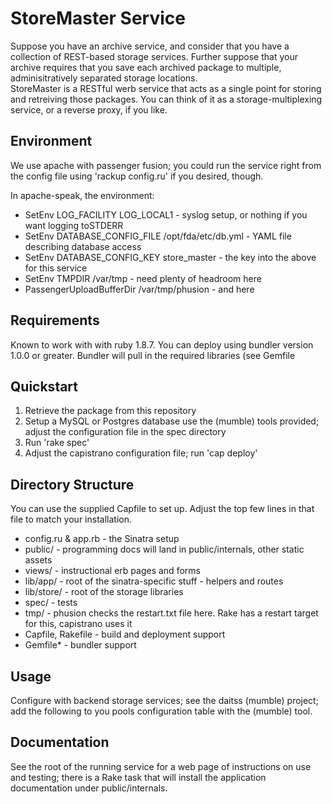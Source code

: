 StoreMaster Service
===================
Suppose you have an archive service, and consider that you have a
collection of REST-based storage services.  Further suppose that your
archive requires that you save each archived package to multiple,
adminisitratively separated storage locations.  
StoreMaster is a RESTful werb service that acts as a single
point for storing and retreiving those packages.  You can think of
it as a storage-multiplexing service, or a reverse proxy, if you like.


Environment
-----------

We use apache with passenger fusion; you could run the service right from the
config file using 'rackup config.ru' if you desired, though.

In apache-speak, the environment:

  * SetEnv LOG_FACILITY         LOG_LOCAL1              - syslog setup, or nothing if you want logging toSTDERR
  * SetEnv DATABASE_CONFIG_FILE /opt/fda/etc/db.yml     - YAML file describing database access
  * SetEnv DATABASE_CONFIG_KEY  store_master            - the key into the above for this service
  * SetEnv TMPDIR               /var/tmp                - need plenty of headroom here 
  * PassengerUploadBufferDir    /var/tmp/phusion        - and here

Requirements
------------
Known to work with with ruby 1.8.7. You can deploy using bundler version 1.0.0 or greater.
Bundler will pull in the required libraries (see Gemfile

Quickstart
----------

 1. Retrieve the package from this repository
 2. Setup a MySQL or Postgres database use the (mumble) tools provided; adjust the configuration file in the spec directory
 3. Run 'rake spec'
 4. Adjust the capistrano configuration file; run 'cap deploy'


Directory Structure
-------------------
You can use the supplied Capfile to set up. Adjust
the top few lines in that file to match your installation.

 * config.ru & app.rb - the Sinatra setup
 * public/            - programming docs will land in public/internals, other static assets
 * views/             - instructional erb pages and forms
 * lib/app/           - root of the sinatra-specific stuff - helpers and routes
 * lib/store/         - root of the storage libraries
 * spec/              - tests
 * tmp/               - phusion checks the restart.txt file here.  Rake has a restart target for this, capistrano uses it
 * Capfile, Rakefile  - build and deployment support
 * Gemfile*           - bundler support

Usage
-----
Configure with backend storage services; see the daitss (mumble) project; add the
following to you pools configuration table with the (mumble) tool.


Documentation
-------------
See the root of the running service for a web page of instructions on
use and testing; there is a Rake task that will install the
application documentation under public/internals.
